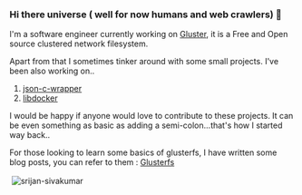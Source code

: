 ### Hi there universe ( well for now humans and web crawlers) 👋

I'm a software engineer currently working on [Gluster](https://github.com/gluster), it is a Free and Open source clustered network filesystem.

Apart from that I sometimes tinker around with some small projects. I've been also working on..
1. [json-c-wrapper](https://github.com/srijan-sivakumar/json-c-wrapper)
2. [libdocker](https://github.com/srijan-sivakumar/libdocker)

I would be happy if anyone would love to contribute to these projects. It can be even something as basic as adding a semi-colon...that's how I started way back..

For those looking to learn some basics of glusterfs, I have written some blog posts, you can refer to them : [Glusterfs](https://medium.com/@sivakumarsrijan/the-glusterfs-journey-3439bd971c5e?source=friends_link&sk=ae7f28d590d0c0345ee7a115e2563468)

<p>&nbsp;<img align="center" src="https://github-readme-stats.vercel.app/api?username=srijan-sivakumar&show_icons=true" alt="srijan-sivakumar" /></p>




